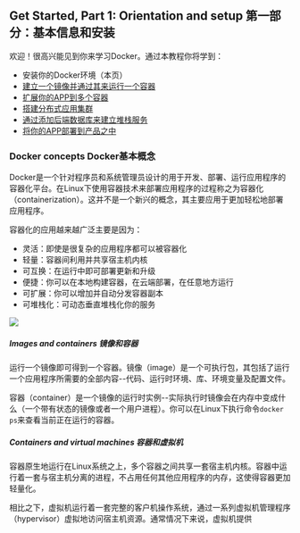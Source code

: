 ## Get Started, Part 1: Orientation and setup 第一部分：基本信息和安装

欢迎！很高兴能见到你来学习Docker。通过本教程你将学到：

* 安装你的Docker环境（本页）
* [建立一个镜像并通过其来运行一个容器]()
* [扩展你的APP到多个容器]()
* [搭建分布式应用集群]()
* [通过添加后端数据库来建立堆栈服务]()
* [将你的APP部署到产品之中]()

### Docker concepts Docker基本概念

Docker是一个针对程序员和系统管理员设计的用于开发、部署、运行应用程序的容器化平台。在Linux下使用容器技术来部署应用程序的过程称之为容器化（containerization）。这并不是一个新兴的概念，其主要应用于更加轻松地部署应用程序。

容器化的应用越来越广泛主要是因为：

* 灵活：即使是很复杂的应用程序都可以被容器化
* 轻量：容器间利用并共享宿主机内核
* 可互换：在运行中即可部署更新和升级
* 便捷：你可以在本地构建容器，在云端部署，在任意地方运行
* 可扩展：你可以增加并自动分发容器副本
* 可堆栈化：可动态垂直堆栈化你的服务

![](https://docs.docker.com/get-started/images/laurel-docker-containers.png)

##### Images and containers 镜像和容器

运行一个镜像即可得到一个容器。镜像（image）是一个可执行包，其包括了运行一个应用程序所需要的全部内容--代码、运行时环境、库、环境变量及配置文件。

容器（container）是一个镜像的运行时实例--实际执行时镜像会在内存中变成什么（一个带有状态的镜像或者一个用户进程）。你可以在Linux下执行命令`docker ps`来查看当前正在运行的容器。

##### Containers and virtual machines 容器和虚拟机

容器原生地运行在Linux系统之上，多个容器之间共享一套宿主机内核。容器中运行着一套与宿主机分离的进程，不占用任何其他应用程序的内存，这使得容器更加轻量化。

相比之下，虚拟机运行着一套完整的客户机操作系统，通过一系列虚拟机管理程序（hypervisor）虚拟地访问宿主机资源。通常情况下来说，虚拟机提供

